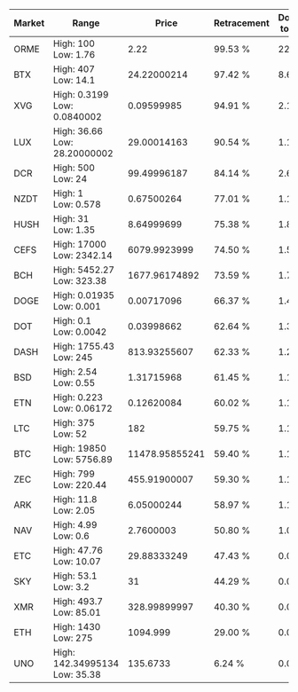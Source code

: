 | Market | Range | Price| Retracement | Doubles to 50% |
| --- | --- | --- | --- | --- |
| ORME | High: 100<br />Low: 1.76 | 2.22 | 99.53 % | 22.92 |
| BTX | High: 407<br />Low: 14.1 | 24.22000214 | 97.42 % | 8.69 |
| XVG | High: 0.3199<br />Low: 0.0840002 | 0.09599985 | 94.91 % | 2.10 |
| LUX | High: 36.66<br />Low: 28.20000002 | 29.00014163 | 90.54 % | 1.12 |
| DCR | High: 500<br />Low: 24 | 99.49996187 | 84.14 % | 2.63 |
| NZDT | High: 1<br />Low: 0.578 | 0.67500264 | 77.01 % | 1.17 |
| HUSH | High: 31<br />Low: 1.35 | 8.64999699 | 75.38 % | 1.87 |
| CEFS | High: 17000<br />Low: 2342.14 | 6079.9923999 | 74.50 % | 1.59 |
| BCH | High: 5452.27<br />Low: 323.38 | 1677.96174892 | 73.59 % | 1.72 |
| DOGE | High: 0.01935<br />Low: 0.001 | 0.00717096 | 66.37 % | 1.42 |
| DOT | High: 0.1<br />Low: 0.0042 | 0.03998662 | 62.64 % | 1.30 |
| DASH | High: 1755.43<br />Low: 245 | 813.93255607 | 62.33 % | 1.23 |
| BSD | High: 2.54<br />Low: 0.55 | 1.31715968 | 61.45 % | 1.17 |
| ETN | High: 0.223<br />Low: 0.06172 | 0.12620084 | 60.02 % | 1.13 |
| LTC | High: 375<br />Low: 52 | 182 | 59.75 % | 1.17 |
| BTC | High: 19850<br />Low: 5756.89 | 11478.95855241 | 59.40 % | 1.12 |
| ZEC | High: 799<br />Low: 220.44 | 455.91900007 | 59.30 % | 1.12 |
| ARK | High: 11.8<br />Low: 2.05 | 6.05000244 | 58.97 % | 1.14 |
| NAV | High: 4.99<br />Low: 0.6 | 2.7600003 | 50.80 % | 1.01 |
| ETC | High: 47.76<br />Low: 10.07 | 29.88333249 | 47.43 % | 0.00 |
| SKY | High: 53.1<br />Low: 3.2 | 31 | 44.29 % | 0.00 |
| XMR | High: 493.7<br />Low: 85.01 | 328.99899997 | 40.30 % | 0.00 |
| ETH | High: 1430<br />Low: 275 | 1094.999 | 29.00 % | 0.00 |
| UNO | High: 142.34995134<br />Low: 35.38 | 135.6733 | 6.24 % | 0.00 |
